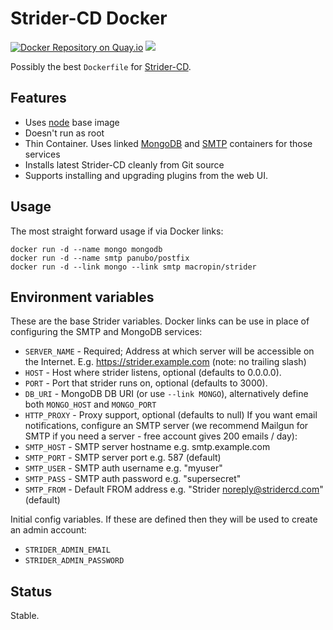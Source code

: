 # Strider-CD Docker 

[![Docker Repository on Quay.io](https://quay.io/repository/macropin/strider/status "Docker Repository on Quay.io")](https://quay.io/repository/macropin/strider)
[![](https://badge.imagelayers.io/macropin/strider:latest.svg)](https://imagelayers.io/?images=macropin/strider:latest)

Possibly the best `Dockerfile` for [Strider-CD](https://github.com/Strider-CD/strider).

## Features

- Uses [node](https://registry.hub.docker.com/_/node/) base image
- Doesn't run as root
- Thin Container. Uses linked [MongoDB](https://registry.hub.docker.com/_/mongo/) and [SMTP](https://registry.hub.docker.com/u/panubo/postfix/) containers for those services
- Installs latest Strider-CD cleanly from Git source
- Supports installing and upgrading plugins from the web UI.

## Usage

The most straight forward usage if via Docker links: 

```
docker run -d --name mongo mongodb
docker run -d --name smtp panubo/postfix
docker run -d --link mongo --link smtp macropin/strider
```

## Environment variables

These are the base Strider variables. Docker links can be use in place of configuring the SMTP and MongoDB services:

- `SERVER_NAME` - Required; Address at which server will be accessible on the Internet. E.g. https://strider.example.com (note: no trailing slash)
- `HOST` - Host where strider listens, optional (defaults to 0.0.0.0).
- `PORT` - Port that strider runs on, optional (defaults to 3000).
- `DB_URI` - MongoDB DB URI (or use `--link MONGO`), alternatively define both `MONGO_HOST` and `MONGO_PORT`
- `HTTP_PROXY` - Proxy support, optional (defaults to null)
If you want email notifications, configure an SMTP server (we recommend Mailgun for SMTP if you need a server - free account gives 200 emails / day):
- `SMTP_HOST` - SMTP server hostname e.g. smtp.example.com
- `SMTP_PORT` - SMTP server port e.g. 587 (default)
- `SMTP_USER` - SMTP auth username e.g. "myuser"
- `SMTP_PASS` - SMTP auth password e.g. "supersecret"
- `SMTP_FROM` - Default FROM address e.g. "Strider noreply@stridercd.com" (default)

Initial config variables. If these are defined then they will be used to create an admin account:

- `STRIDER_ADMIN_EMAIL`
- `STRIDER_ADMIN_PASSWORD`

## Status

Stable.
